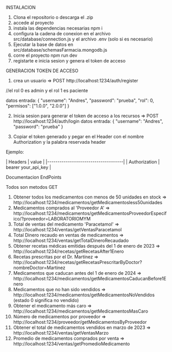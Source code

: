 
INSTALACION

1. Clona el repositorio o descarga el .zip
2. accede al proyecto
3. instala las dependencias necesarias npm i
4. configura la cadena de conexion en el archivo src/database/connection.js y el archivo  .env  (solo si es necesario)
5. Ejecutar la base de datos en src/database/schemasFarmacia.mongodb.js
6. corre el proyecto npm run dev
7. registarte e inicia sesion y genera el token de acceso 


GENERACION TOKEN DE ACCESO

1. crea un usuario => POST http://localhost:1234/auth/register

//el rol 0 es admin y el rol 1 es paciente

datos entrada: {
  "username": "Andres",
  "password": "prueba",
  "rol": 0,
  "permisos": ["1.0.0", "2.0.0"]
}

2. Inicia sesion para generar el token de acceso a los recursos => POST http://localhost:1234/auth/login
datos entrada: {
  "username": "Andres",
  "password": "prueba"
}

3. Copiar el token generado y pegar en el Header con el nombre Authorization y la palabra reservada header

Ejemplo:

|  Headers      |      value          |
|-------------------------------------|
| Authorization | bearer your_api_key |

Documentacion EndPoints

Todos son metodos GET

1. Obtener todos los medicamentos con menos de 50 unidades en stock => http://localhost:1234/medicamentos/getMedicamentosless50unidades
2. Medicamentos comprados al 'Proveedor A' => http://localhost:1234/medicamentos/getMedicamentosProveedorEspecifico/?proveedor=LABORATORIOMYM
3.  Total de ventas del medicamento 'Paracetamol' => http://localhost:1234/ventas/getVentasParacetamol
4. Total Dinero recaudo en ventas de medicamentos => http://localhost:1234/ventas/getTotalDineroRecaudado
5. Obtener recetas médicas emitidas después del 1 de enero de 2023 => http://localhost:1234/recetas/getRecetasAfter1Enero
6. Recetas prescritas por el Dr. Martínez => http://localhost:1234/recetas/getRecetasPrescritarByDoctor?nombreDoctor=Martinez
7. Medicamentos que caducan antes del 1 de enero de 2024  => http://localhost:1234/medicamentos/getMedicamentosCaducanBefore1Enero
8. Medicamentos que no han sido vendidos => http://localhost:1234/medicamentos/getMedicamentosNoVendidos (estado 0 significa no vendido)
9. Obtener el medicamento más caro => http://localhost:1234/medicamentos/getMedicamentosMasCaro
10. Número de medicamentos por proveedor => http://localhost:1234/proveedor/getMedicamentosByProveedor
11. Obtener el total de medicamentos vendidos en marzo de 2023 => http://localhost:1234/ventas/getVentasMarzo
12. Promedio de medicamentos comprados por venta =>  http://localhost:1234/ventas/getPromedioMedicamento